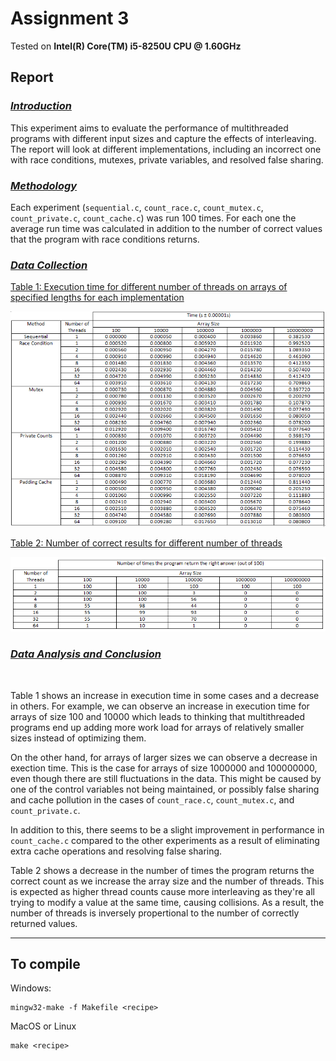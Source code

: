 # Assignment 3

Tested on **Intel(R) Core(TM) i5-8250U CPU @ 1.60GHz**

## Report

### *<u>Introduction</u>*

This experiment aims to evaluate the performance of multithreaded programs with different input sizes and capture the effects of interleaving. The report will look at different implementations, including an incorrect one with race conditions, mutexes, private variables, and resolved false sharing.

### *<u>Methodology</u>*

Each experiment (`sequential.c`, `count_race.c`, `count_mutex.c`, `count_private.c`, `count_cache.c`) was run 100 times. For each one the average run time was calculated in addition to the number of correct values that the program with race conditions returns.

### *<u>Data Collection</u>*

<u>Table 1: Execution time for different number of threads on arrays of specified lengths for each implementation </u>

<img src="./table1.png" alt="table 1"/>

<br/>

<u>Table 2: Number of correct results for different number of threads </u>

<img src="./table2.png" alt="table 2"/>

<br/>

### *<u>Data Analysis and Conclusion</u>*

<br/>

Table 1 shows an increase in execution time in some cases and a decrease in others. For example, we can observe an increase in execution time for arrays of size 100 and 10000 which leads to thinking that multithreaded programs end up adding more work load for arrays of relatively smaller sizes instead of optimizing them.

On the other hand, for arrays of larger sizes we can observe a decrease in exection time. This is the case for arrays of size 1000000 and 100000000, even though there are still fluctuations in the data. This might be caused by one of the control variables not being maintained, or possibly false sharing and cache pollution in the cases of `count_race.c`, `count_mutex.c`, and `count_private.c`.

In addition to this, there seems to be a slight improvement in performance in `count_cache.c` compared to the other experiments as a result of eliminating extra cache operations and resolving false sharing.

Table 2 shows a decrease in the number of times the program returns the correct count as we increase the array size and the number of threads. This is expected as higher thread counts cause more interleaving as they're all trying to modify a value at the same time, causing collisions. As a result, the number of threads is inversely propertional to the number of correctly returned values.

---

## To compile

Windows: 

```
mingw32-make -f Makefile <recipe>
```

MacOS or Linux
```
make <recipe>
```

